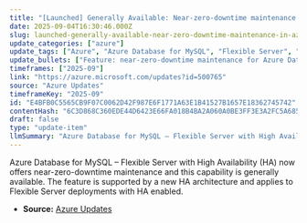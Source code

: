 ```yaml
---
title: "[Launched] Generally Available: Near-zero-downtime maintenance in Azure Database for MySQL"
date: 2025-09-04T16:30:46.000Z
slug: launched-generally-available-near-zero-downtime-maintenance-in-azure-database-for-mysql
update_categories: ["azure"]
update_tags: ["Azure", "Azure Database for MySQL", "Flexible Server", "High Availability", "Maintenance", "General Availability", "HA", "Uptime"]
update_bullets: ["Feature: near-zero-downtime maintenance for Azure Database for MySQL – Flexible Server.", "Availability: Generally available (GA).", "Requirement: Applies to Flexible Server instances with high availability (HA) enabled.", "Support: Backed by a new HA architecture to minimize maintenance interruptions."]
timeframes: ["2025-09"]
link: "https://azure.microsoft.com/updates?id=500765"
source: "Azure Updates"
timeframeKey: "2025-09"
id: "E4BFB0C5565CB9F07C0062D42F987E6F1771A63E1B41527B1657E18362745742"
contentHash: "6C3D868C360EDE44D6423E66FA018B4BA2A060A0BE3FF3E3A2FC5A6859F8407B"
draft: false
type: "update-item"
llmSummary: "Azure Database for MySQL – Flexible Server with High Availability (HA) now offers near-zero-downtime maintenance and this capability is generally available. The feature is supported by a new HA architecture and applies to Flexible Server deployments with HA enabled."
---
```


Azure Database for MySQL – Flexible Server with High Availability (HA) now offers near-zero-downtime maintenance and this capability is generally available. The feature is supported by a new HA architecture and applies to Flexible Server deployments with HA enabled.

- **Source:** [Azure Updates](https://azure.microsoft.com/updates?id=500765)
